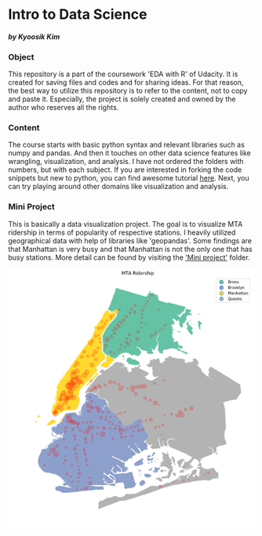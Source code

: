 # Intro to Data Science
#### *by Kyoosik Kim*


### Object
This repository is a part of the coursework 'EDA with R' of Udacity. It is created for saving files and codes and for sharing ideas. For that reason, the best way to utilize this repository is to refer to the content, not to copy and paste it. Especially, the project is solely created and owned by the author who reserves all the rights.


### Content
The course starts with basic python syntax and relevant libraries such as numpy and pandas. And then it touches on other data science features like wrangling, visualization, and analysis. I have not ordered the folders with numbers, but with each subject. If you are interested in forking the code snippets but new to python, you can find awesome tutorial [here](https://www.youtube.com/watch?v=Z1Yd7upQsXY&index=1&list=PLBZBJbE_rGRWeh5mIBhD-hhDwSEDxogDg). Next, you can try playing around other domains like visualization and analysis.


### Mini Project
This is basically a data visualization project. The goal is to visualize MTA ridership in terms of popularity of respective stations. I heavily utilized geographical data with help of libraries like 'geopandas'. Some findings are that Manhattan is very busy and that Manhattan is not the only one that has busy stations. More detail can be found by visiting the ['Mini project'](https://github.com/Q-shick/Intro-to-Data-Science/blob/master/Mini%20Project.ipynb) folder.

![MTA Ridership in NYC](Data/MTA_ridership.png)
